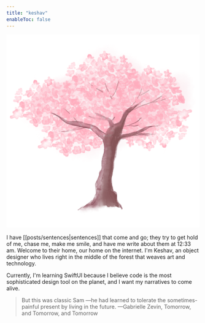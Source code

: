 ```yaml
---
title: "keshav"
enableToc: false
---
```

![peach_tree](/posts/images/peach_tree.svg)

I have [[posts/sentences|sentences]] that come and go; they try to get hold of me, chase me, make me smile, and have me write about them at 12:33 am. Welcome to their home, our home on the internet. I'm Keshav, an object designer who lives right in the middle of the forest that weaves art and technology.

Currently, I'm learning SwiftUI because I believe code is the most sophisticated design tool on the planet, and I want my narratives to come alive.

> But this was classic Sam —he had learned to tolerate the sometimes-painful present by living in the future. —Gabrielle Zevin, Tomorrow, and Tomorrow, and Tomorrow
